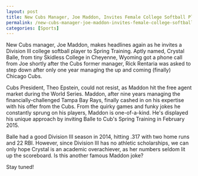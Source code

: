 ```yaml
---
layout: post
title: New Cubs Manager, Joe Maddon, Invites Female College Softball Player to Spring Training
permalink: /new-cubs-manager-joe-maddon-invites-female-college-softball-player-to-spring-training/
categories: [Sports]
---
```

New Cubs manager, Joe Maddon, makes headlines again as he invites a Division III college softball player to Spring Training. Aptly named, Crystal Balle, from tiny Skidless College in Cheyenne, Wyoming got a phone call from Joe shortly after the Cubs former manager, Rick Rentaria was asked to step down after only one year managing the up and coming (finally) Chicago Cubs.

Cubs President, Theo Epstein, could not resist, as Maddon hit the free agent market during the World Series. Maddon, after nine years managing the financially-challenged Tampa Bay Rays, finally cashed in on his expertise with his offer from the Cubs. From the quirky games and funky jokes he constantly sprung on his players, Maddon is one-of-a-kind. He's displayed his unique approach by inviting Balle to Cub's Spring Training in February 2015.

Balle had a good Division III season in 2014, hitting .317 with two home runs and 22 RBI. However, since Division III has no athletic scholarships, we can only hope Crystal is an academic overachiever, as her numbers seldom lit up the scoreboard. Is this another famous Maddon joke?

Stay tuned!

&nbsp;
